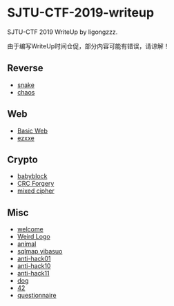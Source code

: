 # SJTU-CTF-2019-writeup
SJTU-CTF 2019 WriteUp by ligongzzz.

由于编写WriteUp时间仓促，部分内容可能有错误，请谅解！

## Reverse
- [snake](Reverse/chaos.md)
- [chaos](Reverse/chaos.md)

## Web
- [Basic Web](Web/Basic&#32;Web.md)
- [ezxxe](Web/ezxxe.md)

## Crypto
- [babyblock](Crypto/babyblock.md)
- [CRC Forgery](Crypto/CRC&#32;Forgery.md)
- [mixed cipher](Crypto/mixed&#32;cipher.md)

## Misc
- [welcome](Misc/welcome.md)
- [Weird Logo](Misc/Weird&#32;Logo.md)
- [animal](Misc/animal.md)
- [sqlmap yibasuo](Misc/sqlmap&#32;yibasuo.md)
- [anti-hack01](Misc/anti-hack01.md)
- [anti-hack10](Misc/anti-hack10.md)
- [anti-hack11](Misc/anti-hack11.md)
- [dog](Misc/dog.md)
- [42](Misc/42.md)
- [questionnaire](Misc/questionnaire.md)